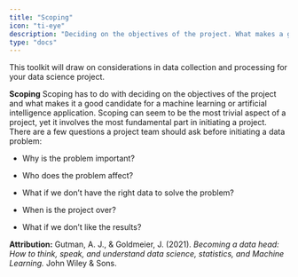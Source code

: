 ```yaml
---
title: "Scoping"
icon: "ti-eye"
description: "Deciding on the objectives of the project. What makes a good candidate for a machine learning or artificial intelligence application"
type: "docs"
---
```


This toolkit will draw on considerations in data collection and processing for your data science project. 

**Scoping** Scoping has to do with deciding on the objectives of the project and what makes it a good candidate for a machine learning or artificial intelligence application. Scoping can seem to be the most trivial aspect of a project, yet it involves the most fundamental part in initiating a project. There are a few questions a project team should ask before initiating a data problem: 

- Why is the problem important?  

- Who does the problem affect? 

- What if we don’t have the right data to solve the problem? 

- When is the project over? 

- What if we don’t like the results?

**Attribution:**
Gutman, A. J., & Goldmeier, J. (2021). <i>Becoming a data head: How to think, speak, and understand data science, statistics, and Machine Learning.</i> John Wiley & Sons. 
